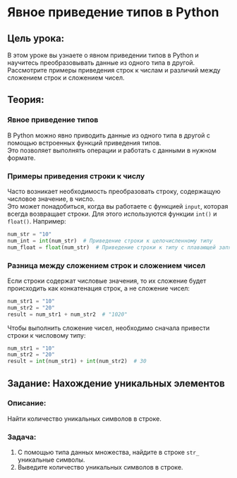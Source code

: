 # Явное приведение типов в Python

## Цель урока:
В этом уроке вы узнаете о явном приведении типов в Python и научитесь преобразовывать данные из одного типа в другой.  
Рассмотрите примеры приведения строк к числам и различий между сложением строк и сложением чисел.

## Теория:

### Явное приведение типов
В Python можно явно приводить данные из одного типа в другой с помощью встроенных функций приведения типов.  
Это позволяет выполнять операции и работать с данными в нужном формате.

### Примеры приведения строки к числу
Часто возникает необходимость преобразовать строку, содержащую числовое значение, в число.  
Это может понадобиться, когда вы работаете с функцией `input`, которая всегда возвращает строки.
Для этого используются функции `int()` и `float()`. Например:

```python
num_str = "10"
num_int = int(num_str)  # Приведение строки к целочисленному типу
num_float = float(num_str)  # Приведение строки к типу с плавающей запятой
```

### Разница между сложением строк и сложением чисел
Если строки содержат числовые значения, то их сложение будет происходить как конкатенация строк, а не сложение чисел:
```python
num_str1 = "10"
num_str2 = "20"
result = num_str1 + num_str2  # "1020"
```

Чтобы выполнить сложение чисел, необходимо сначала привести строки к числовому типу:
```python
num_str1 = "10"
num_str2 = "20"
result = int(num_str1) + int(num_str2)  # 30
```

## Задание: Нахождение уникальных элементов

### Описание:
Найти количество уникальных символов в строке.

### Задача:
1. С помощью типа данных множества, найдите в строке `str_` уникальные символы.
2. Выведите количество уникальных символов в строке.
